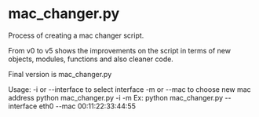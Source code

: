 # mac_changer.py

Process of creating a mac changer script.

From v0 to v5 shows the improvements on the script in terms of new objects, modules, functions and also cleaner code.

Final version is mac_changer.py

Usage:
  -i or --interface to select interface
  -m or --mac to choose new mac address
  python mac_changer.py -i <interface> -m <new mac>
  Ex: python mac_changer.py --interface eth0 --mac 00:11:22:33:44:55
  
